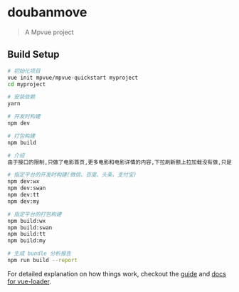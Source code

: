# doubanmove

> A Mpvue project

## Build Setup

``` bash
# 初始化项目
vue init mpvue/mpvue-quickstart myproject
cd myproject

# 安装依赖
yarn

# 开发时构建
npm dev

# 打包构建
npm build

# 介绍
由于接口的限制,只做了电影首页,更多电影和电影详情的内容,下拉刷新额上拉加载没有做,只是预留了一个方法在,使用Promise疯转了wx.request 的请求,设置了基地址,设置了一些基础的json文件的配置

# 指定平台的开发时构建(微信、百度、头条、支付宝)
npm dev:wx
npm dev:swan
npm dev:tt
npm dev:my

# 指定平台的打包构建
npm build:wx
npm build:swan
npm build:tt
npm build:my

# 生成 bundle 分析报告
npm run build --report
```

For detailed explanation on how things work, checkout the [guide](http://vuejs-templates.github.io/webpack/) and [docs for vue-loader](http://vuejs.github.io/vue-loader).
